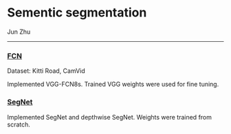 # Sementic segmentation

Jun Zhu

---

### [FCN](./fcn)

Dataset: Kitti Road, CamVid

Implemented VGG-FCN8s. Trained VGG weights were used for fine tuning.

### [SegNet](./follow_me)

Implemented SegNet and depthwise SegNet. Weights were trained from scratch.
